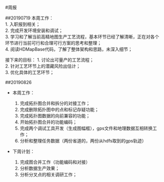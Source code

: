 #周报

##20190719
本周工作：  
    1. 入职报到相关；  
    2. 完成开发环境安装和调试；  
    3. 学习和了解当前高精地图生产工艺流程，基本环节已经了解清晰，正在对各个环节进行当前可行和合理可行方案的思考和整理；  
    4. 阅读HDMapBase代码，了解了整体架构和思路，未深入细节；  

接下来的目标：
    1. 讨论出可量产的工艺流程；  
    2. 针对工艺环节上的潜藏风险出估计；  
    3. 优化具体的工艺环节；  

##20190826
* 本周工作：
    1. 完成拓扑图合并和拆分的对接工作；
    2. 完成删除拓扑图中的点和标记存疑功能；
    3. 完成拓扑图数据的向前兼容的功能；
    4. 开始拓扑图合并的功能编码；
    5. 完成两个调试工具开发（生成图幅框），gps文件和地理数据互相转换工作；
    7. 分析和整理任务数据（两份省道的，两份从hdfs取到的gps轨迹）

* 下周计划：
    1. 完成图合并工作（功能编码和对接）
    2. 分析数据生产效果；
    3. 分析分叉点的相关调研工作；

